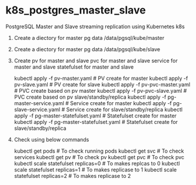 # k8s_postgres_master_slave
PostgreSQL Master and Slave streaming replication using Kubernetes k8s

1. Create a diectory for master pg data
/data/pgsql/kube/master

2. Create a diectory for master pg data
/data/pgsql/kube/slave

3. Create 
	pv for master and slave
	pvc for master and slave
	service for master and slave
	statefulset for master and slave


	kubectl apply -f pv-master.yaml    # PV create for master
	kubectl apply -f pv-slave.yaml     # PV create for slave
	kubectl apply -f pv-pvc-master.yaml  # PVC create based on pv master
	kubectl apply -f pv-pvc-slave.yaml   # PVC create based on pv slave/standby/replica
	kubectl apply -f pg-master-service.yaml  # Service create for master
	kubectl apply -f pg-slave-service.yaml   # Service create for slave/standby/replica
	kubectl apply -f pg-master-statefulset.yaml  # Statefulset create for master 
	kubectl apply -f pg-master-statefulset.yaml  # Statefulset create for slave/standby/replica

4. Check using below commands 

	kubectl get pods # To check running pods
	kubectl get svc  # To check services
	kubectl get pv  # To check pv
	kubectl get pvc # To check pvc
	kubectl scale statefulset replicas=0 # To makes replcas to 0
	kubectl scale statefulset replicas=1 # To makes replicase to 1
	kubectl scale statefulset replicas=2 # To makes replicase to 2
